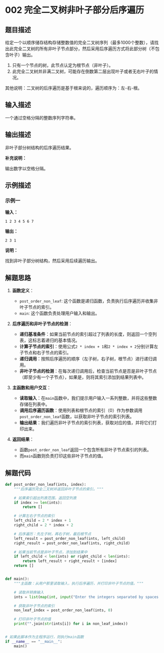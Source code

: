 # 002 完全二叉树非叶子部分后序遍历

## 题目描述

给定一个以顺序储存结构存储整数值的完全二叉树序列（最多1000个整数），请找出此完全二叉树的所有非叶子节点部分，然后采用后序遍历方式将此部分树（不包含叶子）输出。

1. 只有一个节点的树，此节点认定为根节点（非叶子）。
2. 此完全二叉树并非满二叉树，可能存在倒数第二层出现叶子或者无右叶子的情况。

其他说明：二叉树的后序遍历是基于根来说的，遍历顺序为：左-右-根。

## 输入描述

一个通过空格分隔的整数序列字符串。

## 输出描述

非叶子部分树结构的后序遍历结果。

**补充说明：**

输出数字以空格分隔。

## 示例描述

### 示例一

**输入：**
```text
1 2 3 4 5 6 7
```

**输出：**
```text
2 3 1
```

**说明：**  

找到非叶子部分树结构，然后采用后续遍历输出。

## 解题思路

1. **函数定义**：
   - `post_order_non_leaf`: 这个函数是递归函数，负责执行后序遍历并收集非叶子节点的索引。
   - `main`: 这个函数负责处理用户输入和输出。

2. **后序遍历和非叶子节点的检测**：
   - **递归基准条件**：如果当前节点的索引超过了列表的长度，则返回一个空列表，这标志着递归的基本情况。
   - **计算子节点的索引**：使用公式`2 * index + 1`和`2 * index + 2`分别计算左子节点和右子节点的索引。
   - **递归调用**：按照后序遍历的顺序（左子树，右子树，根节点）进行递归调用。
   - **非叶子节点的检测**：在每次递归调用后，检查当前节点是否是非叶子节点（即至少有一个子节点），如果是，则将其索引添加到结果列表中。

3. **主函数和用户交互**：
   - **读取输入**：在`main`函数中，我们提示用户输入一系列整数，并将这些整数存储在列表中。
   - **调用后序遍历函数**：使用列表和根节点的索引（0）作为参数调用`post_order_non_leaf`函数，以获取非叶子节点的索引列表。
   - **输出结果**：我们遍历非叶子节点的索引列表，获取对应的值，并将它们打印出来。

4. **返回结果**：
   - 函数`post_order_non_leaf`返回一个包含所有非叶子节点索引的列表。
   - 而`main`函数则负责打印这些非叶子节点的值。
## 解题代码
```python
def post_order_non_leaf(ints, index):
    """后序遍历完全二叉树并返回非叶子节点的索引。"""

    # 如果索引超出列表范围，返回空列表
    if index >= len(ints):
        return []

    # 计算左右子节点的索引
    left_child = 2 * index + 1
    right_child = 2 * index + 2

    # 后序遍历：先左子树，再右子树，最后根节点
    left_result = post_order_non_leaf(ints, left_child)
    right_result = post_order_non_leaf(ints, right_child)

    # 如果当前节点是非叶子节点，添加到结果中
    if left_child < len(ints) or right_child < len(ints):
        return left_result + right_result + [index]
    return []


def main():
    """主函数：从用户那里读取输入，执行后序遍历，并打印非叶子节点的值。"""

    # 读取并转换输入
    ints = list(map(int, input("Enter the integers separated by spaces:").split()))

    # 获取非叶子节点的索引
    non_leaf_index = post_order_non_leaf(ints, 0)

    # 打印非叶子节点的值
    print("".join(str(ints[i]) for i in non_leaf_index))


# 如果此脚本作为主程序运行，则执行main函数
if __name__ == "__main__":
    main()
```